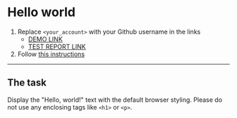 # Hello world
1. Replace `<your_account>` with your Github username in the links
    - [DEMO LINK](https://euxos.github.io/layout_hello-world/) <br>
    - [TEST REPORT LINK](https://euxo.github.io/layout_hello-world/report/html_report/)
2. Follow [this instructions](https://mate-academy.github.io/layout_task-guideline/)
___

## The task
Display the "Hello, world!" text with the default browser styling. Please do not
use any enclosing tags like `<h1>` or `<p>`.
